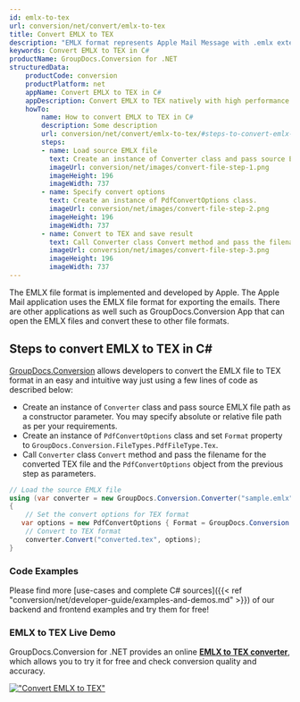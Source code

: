 ```yaml
---
id: emlx-to-tex
url: conversion/net/convert/emlx-to-tex
title: Convert EMLX to TEX
description: "EMLX format represents Apple Mail Message with .emlx extension. Learn how to convert EMLX to TEX file programmatically in C# language using GroupDocs.Conversion for .NET library."
keywords: Convert EMLX to TEX in C#
productName: GroupDocs.Conversion for .NET
structuredData:
    productCode: conversion
    productPlatform: net
    appName: Convert EMLX to TEX in C#
    appDescription: Convert EMLX to TEX natively with high performance using C# language and server side GroupDocs.Conversion for .NET APIs, without the use of any software like Microsoft or Open Office.
    howTo:
        name: How to convert EMLX to TEX in C# 
        description: Some description
        url: conversion/net/convert/emlx-to-tex/#steps-to-convert-emlx-to-tex-in-c
        steps:
        - name: Load source EMLX file 
          text: Create an instance of Converter class and pass source EMLX file path as a constructor parameter. You may specify absolute or relative file path as per your requirements. 
          imageUrl: conversion/net/images/convert-file-step-1.png
          imageHeight: 196
          imageWidth: 737
        - name: Specify convert options 
          text: Create an instance of PdfConvertOptions class.
          imageUrl: conversion/net/images/convert-file-step-2.png
          imageHeight: 196
          imageWidth: 737
        - name: Convert to TEX and save result 
          text: Call Converter class Convert method and pass the filename for the converted HTML file and the PdfConvertOptions object from the previous step as parameters.
          imageUrl: conversion/net/images/convert-file-step-3.png
          imageHeight: 196
          imageWidth: 737
---
```


The EMLX file format is implemented and developed by Apple. The Apple Mail application uses the EMLX file format for exporting the emails. There are other applications as well such as GroupDocs.Conversion App that can open the EMLX files and convert these to other file formats.

## Steps to convert EMLX to TEX in C#

[GroupDocs.Conversion](https://products.groupdocs.com/conversion/net) allows developers to convert the EMLX file to TEX format in an easy and intuitive way just using a few lines of code as described below:

* Create an instance of `Converter` class and pass source EMLX file path as a constructor parameter. You may specify absolute or relative file path as per your requirements. 
* Create an instance of `PdfConvertOptions` class and set `Format` property to `GroupDocs.Conversion.FileTypes.PdfFileType.Tex`.
* Call `Converter` class `Convert` method and pass the filename for the converted TEX file and the `PdfConvertOptions` object from the previous step as parameters.

```csharp
// Load the source EMLX file
using (var converter = new GroupDocs.Conversion.Converter("sample.emlx"))
{
    // Set the convert options for TEX format
   var options = new PdfConvertOptions { Format = GroupDocs.Conversion.FileTypes.PdfFileType.Tex };
    // Convert to TEX format
    converter.Convert("converted.tex", options);
}
```

### Code Examples

Please find more [use-cases and complete C# sources]({{< ref "conversion/net/developer-guide/examples-and-demos.md" >}}) of our backend and frontend examples and try them for free!

### EMLX to TEX Live Demo

GroupDocs.Conversion for .NET provides an online [**EMLX to TEX converter**](https://products.groupdocs.app/conversion/emlx-to-tex), which allows you to try it for free and check conversion quality and accuracy.

[!["Convert EMLX to TEX"](conversion/net/images/convert-to-tex/convert-emlx-to-tex.png)](https://products.groupdocs.app/conversion/emlx-to-tex)